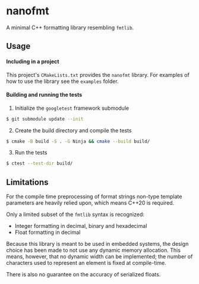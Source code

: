 # nanofmt

A minimal C++ formatting library resembling `fmtlib`.

## Usage

#### Including in a project

This project's `CMakeLists.txt` provides the `nanofmt` library.
For examples of how to use the library see the `examples` folder. 

#### Building and running the tests

1. Initialize the `googletest` framework submodule
```bash
$ git submodule update --init
```

2. Create the build directory and compile the tests
```bash
$ cmake -B build -S . -G Ninja && cmake --build build/
```

3. Run the tests
```bash
$ ctest --test-dir build/
```

## Limitations

For the compile time preprocessing of format strings non-type template
parameters are heavily relied upon, which means C++20 is required.

Only a limited subset of the `fmtlib` syntax is recognized:
  * Integer formatting in decimal, binary and hexadecimal
  * Float formatting in decimal

Because this library is meant to be used in embedded systems, the design choice
has been made to not use any dynamic memory allocation.
This means, however, that no dynamic width can be implemented;
the number of characters used to represent an element is fixed at compile-time.

There is also no guarantee on the accuracy of serialized floats.
